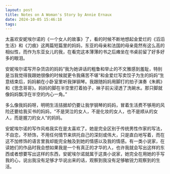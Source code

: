 ```yaml
---
layout: post
title: Notes on A Woman's Story by Annie Ernaux
date: 2024-10-05 15:46:18
tags:
---
```

太喜欢安妮埃尔诺的《一个女人的故事》了，看的时候不断地想起金爱烂的《滔滔生活》和《刀痕》这两篇短篇里的妈妈，东亚的母亲和法国的母亲竟然有这么高的相似性，而作为东亚女儿的我，在看完这本薄薄的书之后瘫坐在书桌前留了好多好多的眼泪。
	
安妮埃尔诺写开杂货店的妈妈“我为她讲话的粗鲁和举止的不文雅感到羞耻，特别是当我觉得我跟她很像的时候就更令我痛苦不堪“和金爱烂写卖饺子为生的妈妈“生意结束后，妈妈躺在小卧室里听我弹钢琴。我跟随妈妈用脚打的拍子演奏《朱鹮》和《思念哥哥》。妈妈的脚在半空里打着拍子，袜子前尖浸透了洗碗水。那只脚就像妈妈飘浮在半空的内心一角。”
	
多么像我妈妈呀，明明生活拮据却仍要让我学钢琴的妈妈，冒着生活费不够用的风险还要给我买书的妈妈，“不是哭泣的女人，不是化妆的女人，也不是顺从的女人，而是握刀的女人”的妈妈。
	
安妮埃尔诺的写作风格我实在是太喜欢了。她是完全区别于传统男性作家的写法，不自恋，不矫饰，不用任何情节来烘托自己的深刻或伟大，只是直白地写着，而在这不加修饰的语言里我却能完全触及到她的情感以及我的情感。有一类小说家，在读她们的作品时我会想如果我是一个有真正的才华的人，也许我就会写出这样的东西或者想要写出这样的东西，安妮埃尔诺就属于这类小说家，她完全在用她的手写我的心，说出我没有足够才华说出来的话，观察到我没有足够敏锐力观察到的生活。